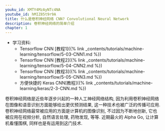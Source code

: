 ```yaml
---
youku_id: XMTY4MzAyNTc4NA
youtube_id: hMIZ85t9r9A
title: 什么是卷积神经网络 CNN? Convolutional Neural Network
description: 卷积神经网络的简单介绍
chapter: 1
---
```

* 学习资料: 
  * Tensorflow CNN [教程1]({% link _contents/tutorials/machine-learning/tensorflow/5-03-CNN1.md %})
  * Tensorflow CNN [教程2]({% link _contents/tutorials/machine-learning/tensorflow/5-04-CNN2.md %})
  * Tensorflow CNN [教程3]({% link _contents/tutorials/machine-learning/tensorflow/5-05-CNN3.md %})
  * 方便快捷的 Keras CNN[教程]({% link _contents/tutorials/machine-learning/keras/2-3-CNN.md %})


卷积神经网络是近些年逐步兴起的一种人工神经网络结构, 因为利用卷积神经网络在图像和语音识别方面能够给出更优预测结果, 这一种技术也被广泛的传播可应用. 卷积神经网络最常被应用的方面是计算机的图像识别, 不过因为不断地创新, 它也被应用在视频分析, 自然语言处理, 药物发现, 等等. 近期最火的 Alpha Go, 让计算机看懂围棋, 同样也是有运用到这门技术.

